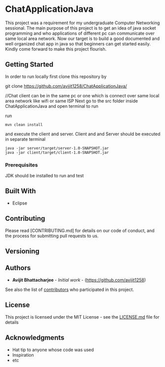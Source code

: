 # ChatApplicationJava

This project was a requirement for my undergraduate Computer Networking sessional. The main purpose of this project is to get an idea of java socket programming and who applications of different pc can communicate over same local area network. Now our target is to build a good documented and well organized chat app in java so that beginners can get started easily. Kindly come forward to make this project flourish.

## Getting Started

In order to run locally first clone this repository by 

git clone https://github.com/avijit1258/ChatApplicationJava/

//Chat client can be in the same pc or one which is connect over same local area network like wifi or same ISP
Next go to the src folder inside ChatApplicationJava and open terminal to run

run 
```
mvn clean install
```

and execute the client and server. Client and and Server should be executed in separate terminal

```$xslt
java -jar server/target/server-1.0-SNAPSHOT.jar
java -jar client/target/client-1.0-SNAPSHOT.jar
```

### Prerequisites

JDK should be installed to run and test

## Built With

* Eclipse


## Contributing

Please read [CONTRIBUTING.md] for details on our code of conduct, and the process for submitting pull requests to us.

## Versioning

 

## Authors

* **Avijit Bhattacharjee** - *Initial work* - (https://github.com/avijit1258)

See also the list of [contributors](https://github.com/your/project/contributors) who participated in this project.

## License

This project is licensed under the MIT License - see the [LICENSE.md](LICENSE.md) file for details

## Acknowledgments

* Hat tip to anyone whose code was used
* Inspiration
* etc
